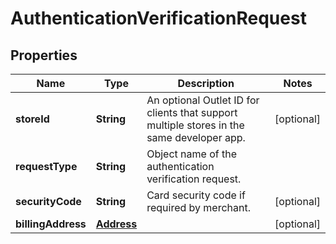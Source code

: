 
# AuthenticationVerificationRequest

## Properties
Name | Type | Description | Notes
------------ | ------------- | ------------- | -------------
**storeId** | **String** | An optional Outlet ID for clients that support multiple stores in the same developer app. |  [optional]
**requestType** | **String** | Object name of the authentication verification request. | 
**securityCode** | **String** | Card security code if required by merchant. |  [optional]
**billingAddress** | [**Address**](Address.md) |  |  [optional]



